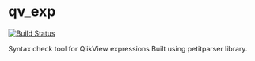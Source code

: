 qv_exp
================
[![Build Status](https://drone.io/github.com/inqlik/qv_exp/status.png)](https://drone.io/github.com/inqlik/qv_exp/latest)

Syntax check tool for QlikView expressions
Built using petitparser library.